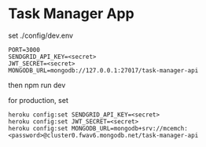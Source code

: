 # Task Manager App

set ./config/dev.env

	PORT=3000
	SENDGRID_API_KEY=<secret>
	JWT_SECRET=<secret>
	MONGODB_URL=mongodb://127.0.0.1:27017/task-manager-api

then npm run dev
	 
for production, set

	heroku config:set SENDGRID_API_KEY=<secret>
	heroku config:set JWT_SECRET=<secret>
	heroku config:set MONGODB_URL=mongodb+srv://mcemch:<password>@cluster0.fwav6.mongodb.net/task-manager-api




